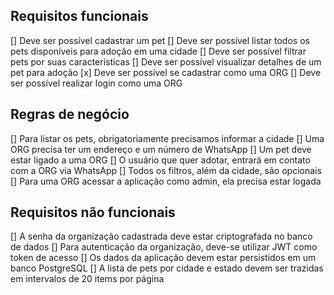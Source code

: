 ## Requisitos funcionais

[] Deve ser possível cadastrar um pet
[] Deve ser possível listar todos os pets disponíveis para adoção em uma cidade
[] Deve ser possível filtrar pets por suas características
[] Deve ser possível visualizar detalhes de um pet para adoção
[x] Deve ser possível se cadastrar como uma ORG
[] Deve ser possível realizar login como uma ORG

## Regras de negócio

[] Para listar os pets, obrigatoriamente precisamos informar a cidade
[] Uma ORG precisa ter um endereço e um número de WhatsApp
[] Um pet deve estar ligado a uma ORG
[] O usuário que quer adotar, entrará em contato com a ORG via WhatsApp
[] Todos os filtros, além da cidade, são opcionais
[] Para uma ORG acessar a aplicação como admin, ela precisa estar logada

## Requisitos não funcionais

[] A senha da organização cadastrada deve estar criptografada no banco de dados
[] Para autenticação da organização, deve-se utilizar JWT como token de acesso
[] Os dados da aplicação devem estar persistidos em um banco PostgreSQL
[] A lista de pets por cidade e estado devem ser trazidas em intervalos de 20 items por página
